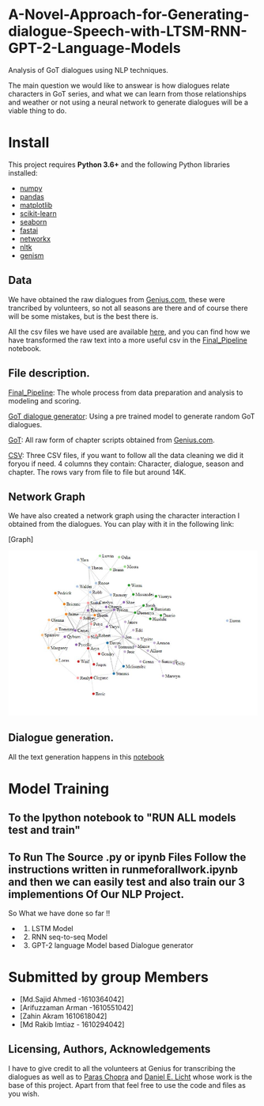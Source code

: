 # A-Novel-Approach-for-Generating-dialogue-Speech-with-LTSM-RNN-GPT-2-Language-Models
Analysis of GoT dialogues using NLP techniques. 

The main question we would like to answear is how dialogues relate characters in GoT series, and what we can learn from those relationships and weather or not using a neural network to generate dialogues will be a viable thing to do. 

# Install

This project requires **Python 3.6+** and the following Python libraries installed:

- [numpy](http://www.numpy.org/)
- [pandas](http://pandas.pydata.org)
- [matplotlib](http://matplotlib.org/)
- [scikit-learn](http://scikit-learn.org/stable/)
- [seaborn](https://seaborn.pydata.org/)
- [fastai](https://github.com/fastai/fastai)
- [networkx](https://networkx.github.io/documentation/stable/install.html)
- [nltk](https://www.nltk.org/install.html)
- [genism](https://radimrehurek.com/gensim/install.html)

## Data

We have obtained the raw dialogues from [Genius.com](https://genius.com/artists/Game-of-thrones), these were trancribed by volunteers, so not all
seasons are there and of course there will be some mistakes, but is the best there is.

All the csv files we have used are available [here](https://github.com/sajidahmed12/CSE495-A-Novel-Approach-for-Generating-dialogue-Speech-with-LTSM-RNN-GPT-2-Language-Models/tree/main/Game-of-thrones-analysis/tree/master/CSV), and you can find how we have transformed the raw text into a more useful csv in the 
[Final_Pipeline](https://github.com/sajidahmed12/CSE495-A-Novel-Approach-for-Generating-dialogue-Speech-with-LTSM-RNN-GPT-2-Language-Models/tree/main/Game-of-thrones-analysis/blob/master/Final_Pipeline.ipynb) notebook.

## File description.

[Final_Pipeline](https://github.com/sajidahmed12/CSE495-A-Novel-Approach-for-Generating-dialogue-Speech-with-LTSM-RNN-GPT-2-Language-Models/tree/main/Game-of-thrones-analysis/blob/master/Final_Pipeline.ipynb): The whole process from data preparation and analysis to modeling and scoring.

[GoT dialogue generator](https://github.com/sajidahmed12/CSE495-A-Novel-Approach-for-Generating-dialogue-Speech-with-LTSM-RNN-GPT-2-Language-Models/tree/main/Game-of-thrones-analysis/blob/master/GoT%20dialogue%20generator.ipynb): Using a pre trained model to generate random GoT dialogues. 

[GoT](https://github.com/sajidahmed12/CSE495-A-Novel-Approach-for-Generating-dialogue-Speech-with-LTSM-RNN-GPT-2-Language-Models/tree/main/Game-of-thrones-analysis/tree/master/GoT): All raw form of chapter scripts obtained from [Genius.com](https://genius.com/artists/Game-of-thrones).

[CSV](https://github.com/sajidahmed12/CSE495-A-Novel-Approach-for-Generating-dialogue-Speech-with-LTSM-RNN-GPT-2-Language-Models/tree/main/Game-of-thrones-analysis/tree/master/CSV): Three CSV files, if you want to follow all the data cleaning we did it foryou if need. 4 columns they contain: Character, dialogue, season and chapter. The rows vary from file to file but around 14K. 


## Network Graph

We have also created a network graph using the character interaction I obtained from the dialogues. You can play with it in the following link:

[Graph]
<p align="left">
  <img src=doc/graph.JPG>  
</p>



## Dialogue generation.

All the text generation happens in this [notebook](https://github.com/sajidahmed12/CSE495-A-Novel-Approach-for-Generating-dialogue-Speech-with-LTSM-RNN-GPT-2-Language-Models/tree/main/Game-of-thrones-analysis/blob/master/GoT%20dialogue%20generator%20(1).ipynb)

# Model Training 
## To the Ipython notebook to "RUN ALL models test and train"

## To Run The Source .py or ipynb Files Follow the instructions written in runmeforallwork.ipynb and then we can easily test and also train our 3 implementions Of Our NLP Project. 

So What we have done so far !! 
* 1. LSTM Model
* 2. RNN seq-to-seq Model
* 3. GPT-2 language Model based Dialogue generator


# Submitted by group Members

- [Md.Sajid Ahmed -1610364042]
- [Arifuzzaman Arman  -1610551042]
- [Zahin Akram 1610618042]
- [Md Rakib Imtiaz - 1610294042]

## Licensing, Authors, Acknowledgements
I have to give credit to all the volunteers at Genius for transcribing the dialogues as well as to [Paras Chopra](https://towardsdatascience.com/generating-new-ideas-for-machine-learning-projects-through-machine-learning-ce3fee50ec2) and [Daniel E. Licht](https://lichtphyz.github.io/) whose work is the base of this project. Apart from that feel free to use the code and files as you wish.

